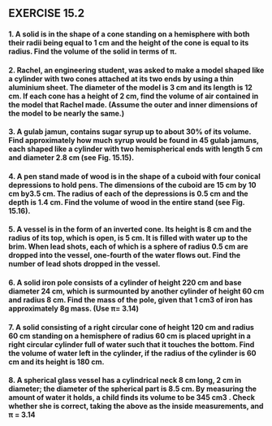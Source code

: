 ## EXERCISE 15.2
#### 1. A solid is in the shape of a cone standing on a hemisphere with both their radii being equal to 1 cm and the height of the cone is equal to its radius. Find the volume of the solid in terms of π.
#### 2. Rachel, an engineering student, was asked to make a model shaped like a cylinder with two cones attached at its two ends by using a thin aluminium sheet. The diameter of the model is 3 cm and its length is 12 cm. If each cone has a height of 2 cm, find the volume of air contained in the model that Rachel made. (Assume the outer and inner dimensions of the model to be nearly the same.)
#### 3. A gulab jamun, contains sugar syrup up to about 30% of its volume. Find approximately how much syrup would be found in 45 gulab jamuns, each shaped like a cylinder with two hemispherical ends with length 5 cm and diameter 2.8 cm (see Fig. 15.15).
#### 4. A pen stand made of wood is in the shape of a cuboid with four conical depressions to hold pens. The dimensions of the cuboid are 15 cm by 10 cm by3.5 cm. The radius of each of the depressions is 0.5 cm and the depth is 1.4 cm. Find the volume of wood in the entire stand (see Fig. 15.16).
#### 5. A vessel is in the form of an inverted cone. Its height is 8 cm and the radius of its top, which is open, is 5 cm. It is filled with water up to the brim. When lead shots, each of which is a sphere of radius 0.5 cm are dropped into the vessel, one-fourth of the water flows out. Find the number of lead shots dropped in the vessel.
#### 6. A solid iron pole consists of a cylinder of height 220 cm and base diameter 24 cm, which is surmounted by another cylinder of height 60 cm and radius 8 cm. Find the mass of the pole, given that 1 cm3  of iron has approximately 8g mass. (Use π= 3.14)
#### 7. A solid consisting of a right circular cone of height 120 cm and radius 60 cm standing on a hemisphere of radius 60 cm is placed upright in a right circular cylinder full of water such that it touches the bottom. Find the volume of water left in the cylinder, if the radius of the cylinder is 60 cm and its height is 180 cm.
#### 8. A spherical glass vessel has a cylindrical neck 8 cm long, 2 cm in diameter; the diameter of the spherical part is 8.5 cm. By measuring the amount of water it holds, a child finds its volume to be 345 cm3 . Check whether she is correct, taking the above as the inside measurements, and π = 3.14
